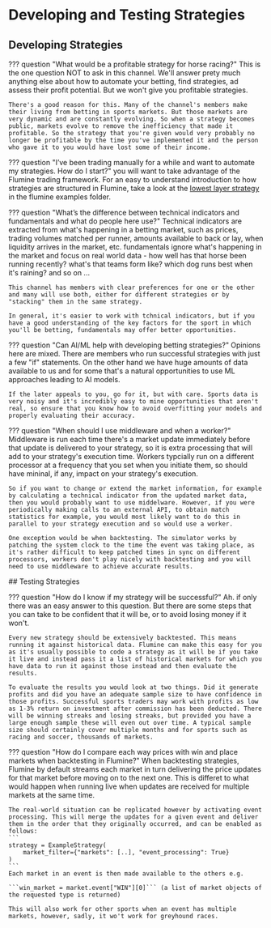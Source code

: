 # Developing and Testing Strategies

## Developing Strategies

??? question "What would be a profitable strategy for horse racing?"
    This is the one question NOT to ask in this channel. We'll answer prety much anything else about how to automate your betting, find strategies, ad assess their profit potential. But we won't give you profitable strategies.

    There's a good reason for this. Many of the channel's members make their living from betting in sports markets. But those markets are very dynamic and are constantly evolving. So when a strategy becomes public, markets evolve to remove the inefficiency that made it profitable. So the strategy that you're given would very probably no longer be profitable by the time you've implemented it and the person who gave it to you would have lost some of their income.

??? question "I’ve been trading manually for a while and want to automate my strategies. How do I start?"
    you will want to take advantage of the Flumine trading framework. For an easy to understand introduction to how strategies are structured in Flumine, take a look at the [lowest layer strategy](https://github.com/betcode-org/flumine/blob/master/examples/strategies/lowestlayer.py) in the flumine examples folder.

??? question "What’s the difference between technical indicators and fundamentals and what do people here use?"
    Technical indicators are extracted from what's happening in a betting market, such as prices, trading volumes matched per runner, amounts available to back or lay, when liquidity arrives in the market, etc. fundamentals ignore what's happening in the market and focus on real world data - how well has that horse been running recently? what's that teams form like? which dog runs best when it's raining? and so on ...

    This channel has members with clear preferences for one or the other and many will use both, either for different strategies or by "stacking" them in the same strategy.

    In general, it's easier to work with tchnical indicators, but if you have a good understanding of the key factors for the sport in which you'll be betting, fundamentals may offer better opportunities.

??? question "Can AI/ML help with developing betting strategies?"
    Opinions here are mixed. There are members who run successful strategies with just a few "if" statements. On the other hand we have huge amounts of data available to us and for some that's a natural opportunities to use ML approaches leading to AI models.

    If the later appeals to you, go for it, but with care. Sports data is very noisy and it's incredibly easy to mine opportunities that aren't real, so ensure that you know how to avoid overfitting your models and properly evaluating their accuracy.

??? question "When should I use middleware and when a worker?"
    Middleware is run each time there's a market update immediately before that update is delivered to your strategy, so it is extra processing that will add to your strategy's execution time. Workers typcially run on a different processor at a frequency that you set when you initiate them, so should have mininal, if any, impact on your strategy's execution.

    So if you want to change or extend the market information, for example by calculating a technical indicator from the updated market data, then you would probably want to use middelware. However, if you were periodically making calls to an external API, to obtain match statistics for example, you would most likely want to do this in parallel to your strategy execution and so would use a worker.

    One exception would be when backtesting. The simulator works by patching the system clock to the time the event was taking place, as it's rather difficult to keep patched times in sync on different processors, workers don't play nicely with backtesting and you will need to use middleware to achieve accurate results.

## Testing Strategies

??? question "How do I know if my strategy will be successful?"
    Ah. if only there was an easy answer to this question. But there are some steps that you can take to be confident that it will be, or to avoid losing money if it won't.

    Every new strategy should be extensively backtested. This means running it against historical data. Flumine can make this easy for you as it's usually possible to code a strategy as it will be if you take it live and instead pass it a list of historical markets for which you have data to run it against those instead and then evaluate the results.

    To evaluate the results you would look at two things. Did it generate profits and did you have an adequate sample size to have confidence in those profits. Successful sports traders may work with profits as low as 1-3% return on investment after commission has been deducted. There will be winning streaks and losing streaks, but provided you have a large enough sample these will even out over time. A typical sample size should certainly cover multiple months and for sports such as racing and soccer, thousands of markets.

??? question "How do I compare each way prices with win and place markets when backtesting in Flumine?"
    When backtesting strategies, Flumine by default streams each market in turn delivering the price updates for that market before moving on to the next one. This is differet to what would happen when running live when updates are received for multiple markets at the same time.

    The real-world situation can be replicated however by activating event processing. This will merge the updates for a given event and deliver them in the order that they originally occurred, and can be enabled as follows:
    ```
    strategy = ExampleStrategy(
        market_filter={"markets": [..], "event_processing": True}
    )
    ```
    Each market in an event is then made available to the others e.g.

    ```win_market = market.event["WIN"][0]``` (a list of market objects of the requested type is returned)

    This will also work for other sports when an event has multiple markets, however, sadly, it wo't work for greyhound races.
